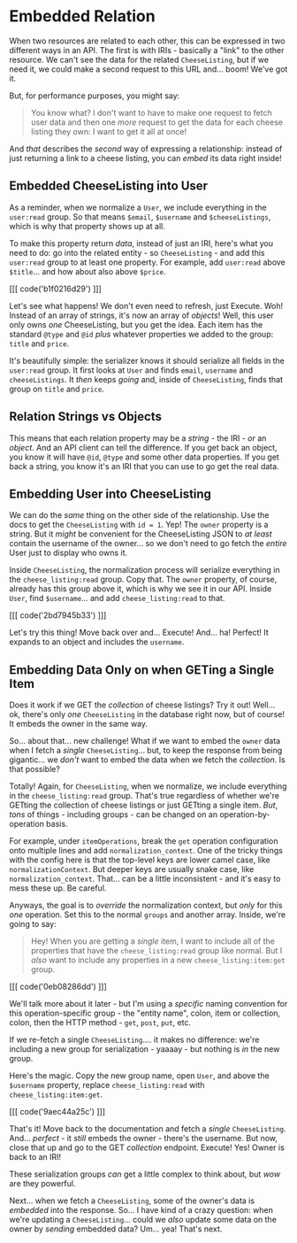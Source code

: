 # Embedded Relation

When two resources are related to each other, this can be expressed in two different
ways in an API. The first is with IRIs - basically a "link" to the other resource.
We can't see the data for the related `CheeseListing`, but if we need it, we could
make a second request to this URL and... boom! We've got it.

But, for performance purposes, you might say:

> You know what? I don't want to have to make one request to fetch user data
> and then one *more* request to get the data for each cheese listing they own:
> I want to get it all at once!

And *that* describes the *second* way of expressing a relationship: instead of just
returning a link to a cheese listing, you can *embed* its data right inside!

## Embedded CheeseListing into User

As a reminder, when we normalize a `User`, we include everything in the
`user:read` group. So that means `$email`, `$username` and `$cheeseListings`, which
is why that property shows up at all.

To make this property return *data*, instead of just an IRI, here's what you need
to do: go into the related entity - so  `CheeseListing` - and add this `user:read`
group to at least one property. For example, add `user:read` above `$title`...
and how about also above `$price`.

[[[ code('b1f0216d29') ]]]

Let's see what happens! We don't even need to refresh, just Execute. Woh! Instead
of an array of strings, it's now an array of *objects*! Well, this user only owns
*one* CheeseListing, but you get the idea. Each item has the standard `@type`
and `@id` *plus* whatever properties we added to the group: `title` and `price`.

It's beautifully simple: the serializer knows it should serialize all fields in the
`user:read` group. It first looks at `User` and finds `email`, `username` and
`cheeseListings`. It *then* keeps *going* and, inside of `CheeseListing`, finds
that group on `title` and `price`.

## Relation Strings vs Objects

This means that each relation property may be a *string* - the IRI - *or* an
*object*. And an API client can tell the difference. If you get back an object,
you know it will have `@id`, `@type` and some other data properties. If you get
back a string, you know it's an IRI that you can use to go get the real data.

## Embedding User into CheeseListing

We can do the *same* thing on the other side of the relationship. Use the docs to
get the `CheeseListing` with `id = 1`. Yep! The `owner` property is a string. But
it *might* be convenient for the CheeseListing JSON to *at least* contain the
username of the owner... so we don't need to go fetch the *entire* User just to
display who owns it.

Inside `CheeseListing`, the normalization process will serialize everything in
the `cheese_listing:read` group. Copy that. The `owner` property, of course, already
has this group above it, which is why we see it in our API. Inside `User`, find
`$username`... and add `cheese_listing:read` to that.

[[[ code('2bd7945b33') ]]]

Let's try this thing! Move back over and... Execute! And... ha! Perfect!
It expands to an object and includes the `username`.

## Embedding Data Only on when GETing a Single Item

Does it work if we GET the *collection* of cheese listings? Try it out! Well...
ok, there's only *one* `CheeseListing` in the database right now, but of course!
It embeds the owner in the same way.

So... about that... new challenge! What if we want to embed the `owner` data when
I fetch a *single* `CheeseListing`... but, to keep the response from being gigantic...
we *don't* want to embed the data when we fetch the *collection*. Is that possible?

Totally! Again, for `CheeseListing`, when we normalize, we include everything in
the `cheese_listing:read` group. That's true regardless of whether we're GETting
the collection of cheese listings or just GETting a single item. *But*, *tons*
of things - including groups - can be changed on an operation-by-operation basis.

For example, under `itemOperations`, break the `get` operation configuration
onto multiple lines and add `normalization_context`. One of the tricky things
with the config here is that the top-level keys are lower camel case, like
`normalizationContext`. But deeper keys are usually snake case, like
`normalization_context`. That... can be a little inconsistent - and it's easy to
mess these up. Be careful.

Anyways, the goal is to *override* the normalization context, but *only* for this
*one* operation. Set this to the normal `groups` and another array. Inside, we're
going to say:

> Hey! When you are getting a *single* item, I want to include all of the
> properties that have the `cheese_listing:read` group like normal. But I *also*
> want to include any properties in a new `cheese_listing:item:get` group.

[[[ code('0eb08286dd') ]]]

We'll talk more about it later - but I'm using a *specific* naming convention for
this operation-specific group - the "entity name", colon, item or collection, colon,
then the HTTP method - `get`, `post`, `put`, etc.

If we re-fetch a single `CheeseListing`.... it makes no difference: we're including
a new group for serialization - yaaaay - but nothing is *in* the new group.

Here's the magic. Copy the new group name, open `User`, and above the
`$username` property, replace `cheese_listing:read` with `cheese_listing:item:get`.

[[[ code('9aec44a25c') ]]]

That's it! Move back to the documentation and fetch a *single* `CheeseListing`.
And... *perfect* - it *still* embeds the owner - there's the username. But
now, close that up and go to the GET *collection* endpoint. Execute! Yes!
Owner is back to an IRI!

These serialization groups *can* get a little complex to think about, but *wow*
are they powerful.

Next... when we fetch a `CheeseListing`, some of the owner's data is *embedded*
into the response. So... I have kind of a crazy question: when we're updating
a `CheeseListing`... could we *also* update some data on the owner by *sending*
embedded data? Um... yea! That's next.
